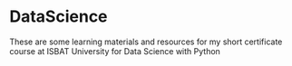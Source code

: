 # DataScience
These are some learning materials and resources for my short certificate course at ISBAT University for Data Science with Python

